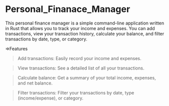 ﻿# Personal_Finanace_Manager
This personal finance manager is a simple command-line application written in Rust that allows you to track your income and expenses. You can add transactions, view your transaction history, calculate your balance, and filter transactions by date, type, or category.

=>Features
> Add transactions: Easily record your income and expenses.

> View transactions: See a detailed list of all your transactions.

> Calculate balance: Get a summary of your total income, expenses, and net balance.

> Filter transactions: Filter your transactions by date, type (income/expense), or category.
